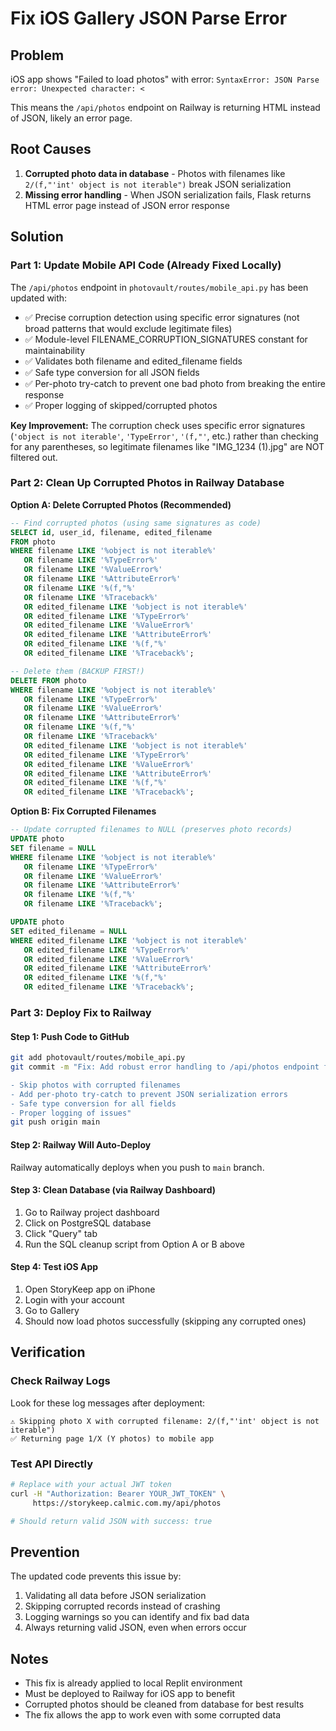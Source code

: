 # Fix iOS Gallery JSON Parse Error

## Problem
iOS app shows "Failed to load photos" with error: `SyntaxError: JSON Parse error: Unexpected character: <`

This means the `/api/photos` endpoint on Railway is returning HTML instead of JSON, likely an error page.

## Root Causes
1. **Corrupted photo data in database** - Photos with filenames like `2/(f,"'int' object is not iterable")` break JSON serialization
2. **Missing error handling** - When JSON serialization fails, Flask returns HTML error page instead of JSON error response

## Solution

### Part 1: Update Mobile API Code (Already Fixed Locally)

The `/api/photos` endpoint in `photovault/routes/mobile_api.py` has been updated with:
- ✅ Precise corruption detection using specific error signatures (not broad patterns that would exclude legitimate files)
- ✅ Module-level FILENAME_CORRUPTION_SIGNATURES constant for maintainability
- ✅ Validates both filename and edited_filename fields
- ✅ Safe type conversion for all JSON fields
- ✅ Per-photo try-catch to prevent one bad photo from breaking the entire response
- ✅ Proper logging of skipped/corrupted photos

**Key Improvement:** The corruption check uses specific error signatures (`'object is not iterable'`, `'TypeError'`, `'(f,"'`, etc.) rather than checking for any parentheses, so legitimate filenames like "IMG_1234 (1).jpg" are NOT filtered out.

### Part 2: Clean Up Corrupted Photos in Railway Database

**Option A: Delete Corrupted Photos (Recommended)**
```sql
-- Find corrupted photos (using same signatures as code)
SELECT id, user_id, filename, edited_filename 
FROM photo 
WHERE filename LIKE '%object is not iterable%'
   OR filename LIKE '%TypeError%'
   OR filename LIKE '%ValueError%'
   OR filename LIKE '%AttributeError%'
   OR filename LIKE '%(f,"%'
   OR filename LIKE '%Traceback%'
   OR edited_filename LIKE '%object is not iterable%'
   OR edited_filename LIKE '%TypeError%'
   OR edited_filename LIKE '%ValueError%'
   OR edited_filename LIKE '%AttributeError%'
   OR edited_filename LIKE '%(f,"%'
   OR edited_filename LIKE '%Traceback%';

-- Delete them (BACKUP FIRST!)
DELETE FROM photo 
WHERE filename LIKE '%object is not iterable%'
   OR filename LIKE '%TypeError%'
   OR filename LIKE '%ValueError%'
   OR filename LIKE '%AttributeError%'
   OR filename LIKE '%(f,"%'
   OR filename LIKE '%Traceback%'
   OR edited_filename LIKE '%object is not iterable%'
   OR edited_filename LIKE '%TypeError%'
   OR edited_filename LIKE '%ValueError%'
   OR edited_filename LIKE '%AttributeError%'
   OR edited_filename LIKE '%(f,"%'
   OR edited_filename LIKE '%Traceback%';
```

**Option B: Fix Corrupted Filenames**
```sql
-- Update corrupted filenames to NULL (preserves photo records)
UPDATE photo 
SET filename = NULL 
WHERE filename LIKE '%object is not iterable%'
   OR filename LIKE '%TypeError%'
   OR filename LIKE '%ValueError%'
   OR filename LIKE '%AttributeError%'
   OR filename LIKE '%(f,"%'
   OR filename LIKE '%Traceback%';

UPDATE photo 
SET edited_filename = NULL 
WHERE edited_filename LIKE '%object is not iterable%'
   OR edited_filename LIKE '%TypeError%'
   OR edited_filename LIKE '%ValueError%'
   OR edited_filename LIKE '%AttributeError%'
   OR edited_filename LIKE '%(f,"%'
   OR edited_filename LIKE '%Traceback%';
```

### Part 3: Deploy Fix to Railway

#### Step 1: Push Code to GitHub
```bash
git add photovault/routes/mobile_api.py
git commit -m "Fix: Add robust error handling to /api/photos endpoint for iOS gallery

- Skip photos with corrupted filenames
- Add per-photo try-catch to prevent JSON serialization errors
- Safe type conversion for all fields
- Proper logging of issues"
git push origin main
```

#### Step 2: Railway Will Auto-Deploy
Railway automatically deploys when you push to `main` branch.

#### Step 3: Clean Database (via Railway Dashboard)
1. Go to Railway project dashboard
2. Click on PostgreSQL database
3. Click "Query" tab
4. Run the SQL cleanup script from Option A or B above

#### Step 4: Test iOS App
1. Open StoryKeep app on iPhone
2. Login with your account
3. Go to Gallery
4. Should now load photos successfully (skipping any corrupted ones)

## Verification

### Check Railway Logs
Look for these log messages after deployment:
```
⚠️ Skipping photo X with corrupted filename: 2/(f,"'int' object is not iterable")
✅ Returning page 1/X (Y photos) to mobile app
```

### Test API Directly
```bash
# Replace with your actual JWT token
curl -H "Authorization: Bearer YOUR_JWT_TOKEN" \
     https://storykeep.calmic.com.my/api/photos

# Should return valid JSON with success: true
```

## Prevention
The updated code prevents this issue by:
1. Validating all data before JSON serialization
2. Skipping corrupted records instead of crashing
3. Logging warnings so you can identify and fix bad data
4. Always returning valid JSON, even when errors occur

## Notes
- This fix is already applied to local Replit environment
- Must be deployed to Railway for iOS app to benefit
- Corrupted photos should be cleaned from database for best results
- The fix allows the app to work even with some corrupted data
